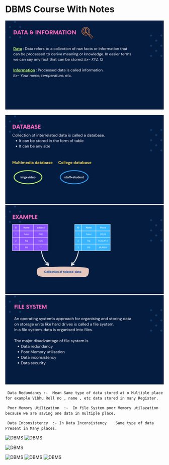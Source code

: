 # DBMS Course With Notes 

![ DBMS ](./assets/dbms-series-1/dbms%20series-1_page-0001.jpg)

![ DBMS ](./assets/dbms-series-2/dbms%20series-2_page-0002.jpg)
![ DBMS ](./assets/dbms-series-2/dbms%20series-2_page-0003.jpg)
![ DBMS ](./assets/dbms-series-2/dbms%20series-2_page-0004.jpg)

```  Data Redundancy :-  Mean Same type of data stored at o Multiple place for example Vibhu Roll no , name , etc data stored in many Register.   ```

```  Poor Memory Utilization  :-  In file System poor Memory utilazation because we are saving one data in multiple place.   ```

```  Data Inconsistency  :- In Data Inconsistency    Same type of data Present in Many places.   ```


 ![ DBMS ](./assets/DBMS%203/dbms%20series-1_page-0001.jpg)
  ![ DBMS ](./assets/DBMS%203/dbms%20series-1_page-0002.jpg)

 ![ DBMS ](./assets/DBMS%203/dbms%20series-1_page-0003.jpg)

  ![ DBMS ](./assets/DBMS%204/Lecture%205_page-0001.jpg)
  ![ DBMS ](./assets/DBMS%204/Lecture%205_page-0002.jpg)
  ![ DBMS ](./assets/DBMS%204/Lecture%205_page-0003.jpg)

 


